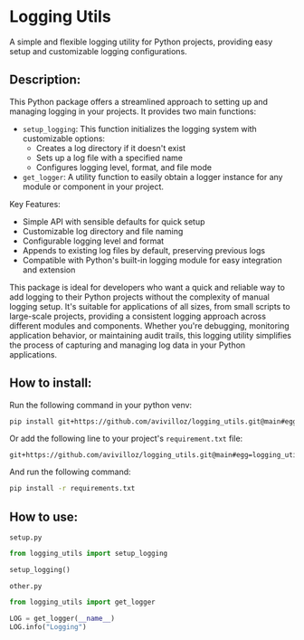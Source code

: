 # Logging Utils

A simple and flexible logging utility for Python projects, providing easy setup and customizable logging configurations.

## Description:

This Python package offers a streamlined approach to setting up and managing logging in your projects. It provides two main functions:
- `setup_logging`: This function initializes the logging system with customizable options:
    - Creates a log directory if it doesn't exist
    - Sets up a log file with a specified name
    - Configures logging level, format, and file mode
- `get_logger`: A utility function to easily obtain a logger instance for any module or component in your project.

Key Features:
- Simple API with sensible defaults for quick setup
- Customizable log directory and file naming
- Configurable logging level and format
- Appends to existing log files by default, preserving previous logs
- Compatible with Python's built-in logging module for easy integration and extension

This package is ideal for developers who want a quick and reliable way to add logging to their Python projects without the complexity of manual logging setup. It's suitable for applications of all sizes, from small scripts to large-scale projects, providing a consistent logging approach across different modules and components.
Whether you're debugging, monitoring application behavior, or maintaining audit trails, this logging utility simplifies the process of capturing and managing log data in your Python applications.

## How to install:

Run the following command in your python venv:

```sh
pip install git+https://github.com/avivilloz/logging_utils.git@main#egg=logging_utils
```

Or add the following line to your project's `requirement.txt` file:

```
git+https://github.com/avivilloz/logging_utils.git@main#egg=logging_utils
```

And run the following command:

```sh
pip install -r requirements.txt
```

## How to use:

`setup.py`
```python
from logging_utils import setup_logging

setup_logging()
```

`other.py`
```python
from logging_utils import get_logger

LOG = get_logger(__name__)
LOG.info("Logging")
```
